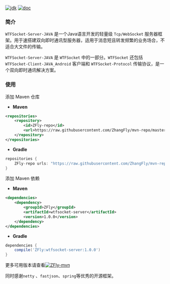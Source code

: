 [![jdk](http://oagxppklv.bkt.clouddn.com/jdk-version-1.8.svg)](https://github.com/ZhangFly/WTFSocket_Server_JAVA) [![doc](http://oagxppklv.bkt.clouddn.com/wiki.svg)](https://github.com/ZhangFly/WTFSocket_Server_JAVA)

### 简介

`WTFSocket-Server-JAVA` 是一个Java语言开发的轻量级 `Tcp/WebSocket` 服务器框架。用于速搭建双向即时通讯型服务器，适用于消息短且转发频繁的业务场合，不适合大文件的传输。

`WTFSocket-Server-JAVA` 是 `WTFSocket` 中的一部分。`WTFSocket` 还包括 `WTFSocket-Client-JAVA_Android` 客户端和 `WTFSocket-Protocol` 传输协议，是一个双向即时通讯解决方案。

### 使用

添加 Maven 仓库

- **Maven**

```xml
<repositories>
    <repository>
    	<id>ZFly-repo</id>
        <url>https://raw.githubusercontent.com/ZhangFly/mvn-repo/master</url>
    </repository>
</repositories>
```

- **Gradle**

```groovy
repositories {
    ZFly-repo urls: "https://raw.githubusercontent.com/ZhangFly/mvn-repo/master"
}
```

添加 Maven 依赖

- **Maven**

```xml
<dependencies>
	<dependency>
    	<groupId>ZFly</groupId>
        <artifactId>wtfsocket-server</artifactId>
        <version>1.0.0</version>
    </dependency>
</dependencies>
```

- **Gradle**

```groovy
dependencies {
    compile('ZFly:wtfsocket-server:1.0.0')
}
```

更多可用版本请查看[![ZFly-mvn](http://oagxppklv.bkt.clouddn.com/maven-zfly.svg)]()


同时感谢`netty` 、`fastjson`、`spring`等优秀的开源框架。

